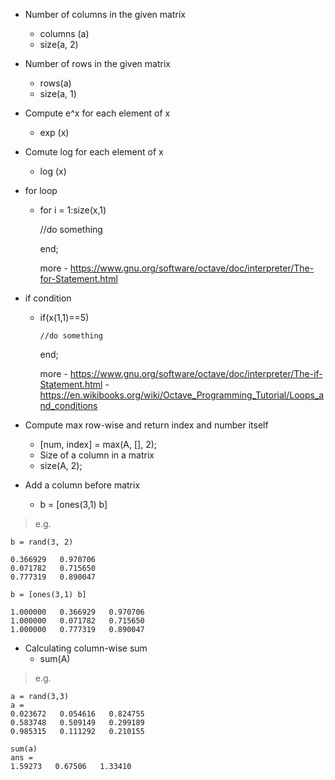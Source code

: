 - Number of columns in the given matrix
  * columns (a)
  * size(a, 2)

- Number of rows in the given matrix
  * rows(a)
  * size(a, 1)

- Compute e^x for each element of x
  * exp (x)

- Comute log for each element of x
  * log (x)

- for loop
  * for i = 1:size(x,1)

       //do something

     end;

     more - https://www.gnu.org/software/octave/doc/interpreter/The-for-Statement.html

- if condition
  * if(x(1,1)==5)

        //do something

    end;

    more - https://www.gnu.org/software/octave/doc/interpreter/The-if-Statement.html
         - https://en.wikibooks.org/wiki/Octave_Programming_Tutorial/Loops_and_conditions

- Compute max row-wise and return index and number itself
  * [num, index] = max(A, [], 2);

  - Size of a column in a matrix
  * size(A, 2);


- Add a column before matrix
  * b = [ones(3,1) b]

>e.g.

    b = rand(3, 2)

    0.366929   0.970706
    0.071782   0.715650
    0.777319   0.890047

    b = [ones(3,1) b]

    1.000000   0.366929   0.970706
    1.000000   0.071782   0.715650  
    1.000000   0.777319   0.890047

- Calculating column-wise sum
   * sum(A)

>e.g.

    a = rand(3,3)
    a =
    0.023672   0.054616   0.824755
    0.583748   0.509149   0.299189
    0.985315   0.111292   0.210155

    sum(a)
    ans =
    1.59273   0.67506   1.33410
